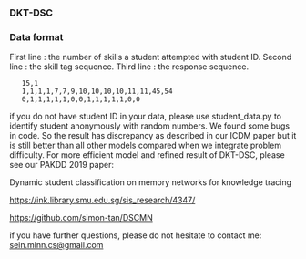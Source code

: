 ### DKT-DSC 


### Data format

First line : the number of skills a student attempted with student ID.
Second line : the skill tag sequence.
Third line : the response sequence.

 ```
    15,1
    1,1,1,1,7,7,9,10,10,10,10,11,11,45,54
    0,1,1,1,1,1,0,0,1,1,1,1,1,0,0
 ```
 
 if you do not have student ID in your data, please use student_data.py to identify student anonymously with random numbers.
 We found some bugs in code. So the result has discrepancy as described in our ICDM paper but it is still better than all other models compared when we integrate problem difficulty. For more efficient model and refined result of DKT-DSC, please see our PAKDD 2019 paper: 
 
 Dynamic student classification on memory networks for knowledge tracing
 
 https://ink.library.smu.edu.sg/sis_research/4347/
 
 
 https://github.com/simon-tan/DSCMN
 
 
 
if you have further questions, please do not hesitate to contact me: sein.minn.cs@gmail.com
